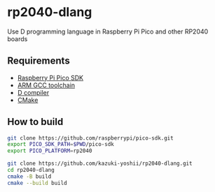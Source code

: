 # rp2040-dlang

Use D programming language in Raspberry Pi Pico and other RP2040 boards

## Requirements

- [Raspberry Pi Pico SDK](https://github.com/raspberrypi/pico-sdk)
- [ARM GCC toolchain](https://developer.arm.com/downloads/-/arm-gnu-toolchain-downloads)
- [D compiler](https://dlang.org/download.html)
- [CMake](https://cmake.org/download/)

## How to build

```bash
git clone https://github.com/raspberrypi/pico-sdk.git
export PICO_SDK_PATH=$PWD/pico-sdk
export PICO_PLATFORM=rp2040
```

```bash
git clone https://github.com/kazuki-yoshii/rp2040-dlang.git
cd rp2040-dlang
cmake -B build
cmake --build build
```